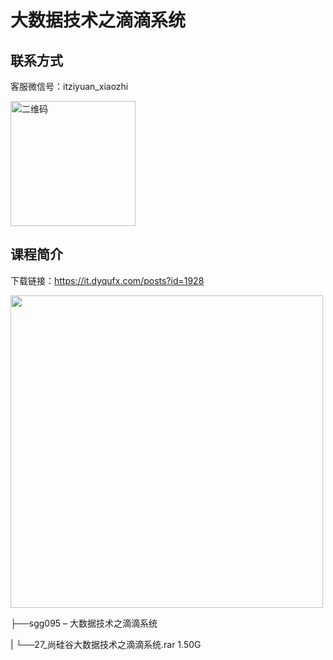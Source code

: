 # 大数据技术之滴滴系统

## 联系方式

客服微信号：itziyuan_xiaozhi

<img src="https://ziyuanyun.oss-cn-guangzhou.aliyuncs.com/common/20240614073449/666b82192834a.jpg" width="200" height="200" alt="二维码">

## 课程简介

下载链接：https://it.dyqufx.com/posts?id=1928

<img src="https://ziyuanyun.oss-cn-guangzhou.aliyuncs.com/yun/20240515183607/6644901756d2b.jpg" width="500" alt="">

  ├──sgg095 &#8211; 大数据技术之滴滴系统

 | └──27_尚硅谷大数据技术之滴滴系统.rar 1.50G

  